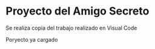 <h1>Proyecto del Amigo Secreto</h1>
Se realiza copia del trabajo realizado en Visual Code


Poryecto ya cargado
